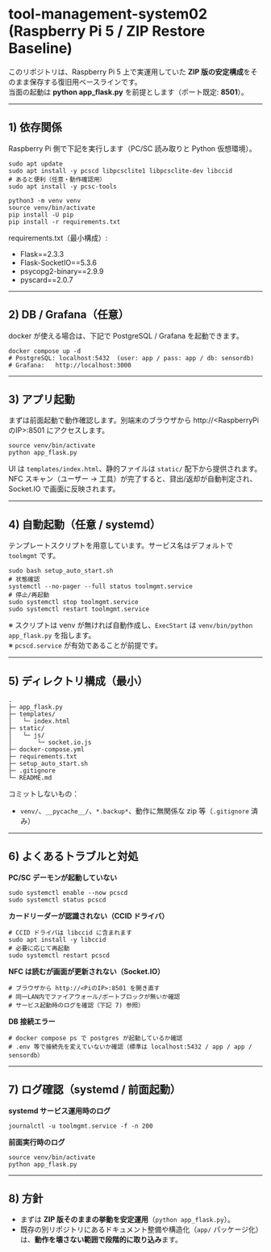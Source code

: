 # tool-management-system02 (Raspberry Pi 5 / ZIP Restore Baseline)

このリポジトリは、Raspberry Pi 5 上で実運用していた **ZIP 版の安定構成**をそのまま保存する復旧用ベースラインです。  
当面の起動は **python app_flask.py** を前提とします（ポート既定: **8501**）。

---

## 1) 依存関係

Raspberry Pi 側で下記を実行します（PC/SC 読み取りと Python 仮想環境）。

    sudo apt update
    sudo apt install -y pcscd libpcsclite1 libpcsclite-dev libccid
    # あると便利（任意・動作確認用）
    sudo apt install -y pcsc-tools

    python3 -m venv venv
    source venv/bin/activate
    pip install -U pip
    pip install -r requirements.txt

requirements.txt（最小構成）:
- Flask==2.3.3
- Flask-SocketIO==5.3.6
- psycopg2-binary==2.9.9
- pyscard==2.0.7

---

## 2) DB / Grafana（任意）

docker が使える場合は、下記で PostgreSQL / Grafana を起動できます。

    docker compose up -d
    # PostgreSQL: localhost:5432  (user: app / pass: app / db: sensordb)
    # Grafana:   http://localhost:3000

---

## 3) アプリ起動

まずは前面起動で動作確認します。別端末のブラウザから http://<RaspberryPiのIP>:8501 にアクセスします。

    source venv/bin/activate
    python app_flask.py

UI は `templates/index.html`、静的ファイルは `static/` 配下から提供されます。  
NFC スキャン（ユーザー → 工具）が完了すると、貸出/返却が自動判定され、Socket.IO で画面に反映されます。

---

## 4) 自動起動（任意 / systemd）

テンプレートスクリプトを用意しています。サービス名はデフォルトで `toolmgmt` です。

    sudo bash setup_auto_start.sh
    # 状態確認
    systemctl --no-pager --full status toolmgmt.service
    # 停止/再起動
    sudo systemctl stop toolmgmt.service
    sudo systemctl restart toolmgmt.service

※ スクリプトは venv が無ければ自動作成し、`ExecStart` は `venv/bin/python app_flask.py` を指します。  
※ `pcscd.service` が有効であることが前提です。

---

## 5) ディレクトリ構成（最小）

    .
    ├─ app_flask.py
    ├─ templates/
    │   └─ index.html
    ├─ static/
    │   └─ js/
    │       └─ socket.io.js
    ├─ docker-compose.yml
    ├─ requirements.txt
    ├─ setup_auto_start.sh
    ├─ .gitignore
    └─ README.md

コミットしないもの：
- `venv/`、`__pycache__/`、`*.backup*`、動作に無関係な zip 等（`.gitignore` 済み）

---

## 6) よくあるトラブルと対処

**PC/SC デーモンが起動していない**
    
    sudo systemctl enable --now pcscd
    sudo systemctl status pcscd

**カードリーダーが認識されない（CCID ドライバ）**
    
    # CCID ドライバは libccid に含まれます
    sudo apt install -y libccid
    # 必要に応じて再起動
    sudo systemctl restart pcscd

**NFC は読むが画面が更新されない（Socket.IO）**
    
    # ブラウザから http://<PiのIP>:8501 を開き直す
    # 同一LAN内でファイアウォール/ポートブロックが無いか確認
    # サービス起動時のログを確認（下記 7) 参照）

**DB 接続エラー**
    
    # docker compose ps で postgres が起動しているか確認
    # .env 等で接続先を変えていないか確認（標準は localhost:5432 / app / app / sensordb）

---

## 7) ログ確認（systemd / 前面起動）

**systemd サービス運用時のログ**
    
    journalctl -u toolmgmt.service -f -n 200

**前面実行時のログ**
    
    source venv/bin/activate
    python app_flask.py

---

## 8) 方針

- まずは **ZIP 版そのままの挙動を安定運用**（`python app_flask.py`）。  
- 既存の別リポジトリにあるドキュメント整備や構造化（`app/` パッケージ化）は、**動作を壊さない範囲で段階的に取り込み**ます。

